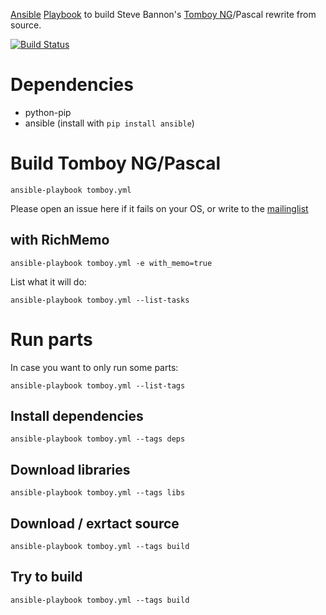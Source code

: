 [Ansible](https://ansible.com) [Playbook](https://docs.ansible.com/ansible/latest/playbooks.html) to build Steve Bannon's [Tomboy NG](http://www.bannons.id.au/tomboy)/Pascal rewrite from source.

[![Build Status](https://travis-ci.org/traumschule/tomboy.svg?branch=master)](https://travis-ci.org/traumschule/tomboy)

# Dependencies

* python-pip
* ansible (install with `pip install ansible`)

# Build Tomboy NG/Pascal
`ansible-playbook tomboy.yml`

Please open an issue here if it fails on your OS, or write to the [mailinglist](http://lists.beatniksoftware.com/listinfo.cgi/tomboy-list-beatniksoftware.com)

## with RichMemo

`ansible-playbook tomboy.yml -e with_memo=true`

List what it will do:

`ansible-playbook tomboy.yml --list-tasks`

# Run parts

In case you want to only run some parts:

`ansible-playbook tomboy.yml --list-tags`

## Install dependencies

`ansible-playbook tomboy.yml --tags deps`

## Download libraries 

`ansible-playbook tomboy.yml --tags libs`

## Download / exrtact source

`ansible-playbook tomboy.yml --tags build`

## Try to build

`ansible-playbook tomboy.yml --tags build`
